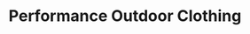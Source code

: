 ---
title: "Performance Outdoor Clothing"
url: /peebles/performance-outdoor-clothing/
shop: outdoor
---